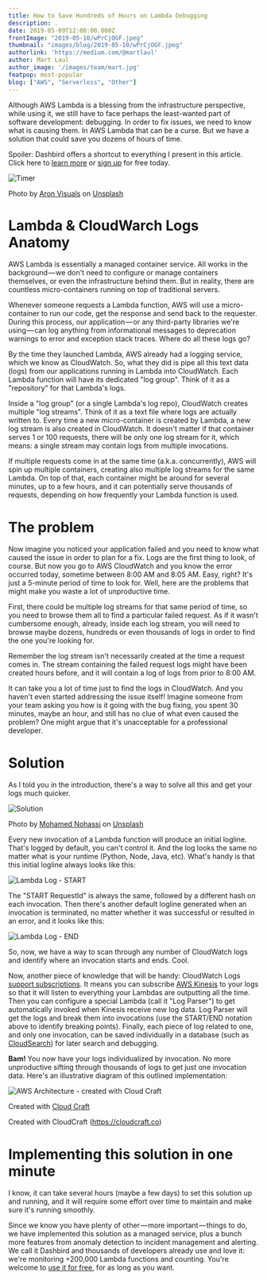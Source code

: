 ```yaml
---
title: How to Save Hundreds of Hours on Lambda Debugging
description: .
date: 2019-05-09T12:00:00.000Z
frontImage: "2019-05-10/wPrCjOGF.jpeg"
thumbnail: "images/blog/2019-05-10/wPrCjOGF.jpeg"
authorlink: 'https://medium.com/@martlaul'
author: Mart Laul
author_image: '/images/team/mart.jpg'
featpop: most-popular
blog: ["AWS", "Serverless", "Other"]
---
```


Although AWS Lambda is a blessing from the infrastructure perspective, while using it, we still have to face perhaps the least-wanted part of software development: debugging. In order to fix issues, we need to know what is causing them. In AWS Lambda that can be a curse. But we have a solution that could save you dozens of hours of time.

Spoiler: Dashbird offers a shortcut to everything I present in this article. Click here to [learn more](https://dashbird.io/features/lambda-error-tracking/) or [sign up](https://dashbird.io/#register) for free today.

![Timer](/images/blog/2019-06-03/how-to-save-hours-timer.png)

<p class="caption">Photo by <a href="https://unsplash.com/photos/BXOXnQ26B7o?utm_source=unsplash&utm_medium=referral&utm_content=creditCopyText" target="_blank">Aron Visuals</a> on <a href="https://unsplash.com/search/photos/time?utm_source=unsplash&utm_medium=referral&utm_content=creditCopyText" target="_blank">Unsplash</a></p>

# Lambda & CloudWarch Logs Anatomy

AWS Lambda is essentially a managed container service. All works in the background — we don't need to configure or manage containers themselves, or even the infrastructure behind them. But in reality, there are countless micro-containers running on top of traditional servers.

Whenever someone requests a Lambda function, AWS will use a micro-container to run our code, get the response and send back to the requester. During this process, our application — or any third-party libraries we're using — can log anything from informational messages to deprecation warnings to error and exception stack traces. Where do all these logs go?

By the time they launched Lambda, AWS already had a logging service, which we know as CloudWatch. So, what they did is pipe all this text data (logs) from our applications running in Lambda into CloudWatch. Each Lambda function will have its dedicated "log group". Think of it as a "repository" for that Lambda's logs.

Inside a "log group" (or a single Lambda's log repo), CloudWatch creates multiple "log streams". Think of it as a text file where logs are actually written to. Every time a new micro-container is created by Lambda, a new log stream is also created in CloudWatch. It doesn't matter if that container serves 1 or 100 requests, there will be only one log stream for it, which means: a single stream may contain logs from multiple invocations.

If multiple requests come in at the same time (a.k.a. concurrently), AWS will spin up multiple containers, creating also multiple log streams for the same Lambda. On top of that, each container might be around for several minutes, up to a few hours, and it can potentially serve thousands of requests, depending on how frequently your Lambda function is used.

# The problem

Now imagine you noticed your application failed and you need to know what caused the issue in order to plan for a fix. Logs are the first thing to look, of course. But now you go to AWS CloudWatch and you know the error occurred today, sometime between 8:00 AM and 8:05 AM. Easy, right? It's just a 5-minute period of time to look for. Well, here are the problems that might make you waste a lot of unproductive time.

First, there could be multiple log streams for that same period of time, so you need to browse them all to find a particular failed request. As if it wasn't cumbersome enough, already, inside each log stream, you will need to browse maybe dozens, hundreds or even thousands of logs in order to find the one you're looking for.

Remember the log stream isn't necessarily created at the time a request comes in. The stream containing the failed request logs might have been created hours before, and it will contain a log of logs from prior to 8:00 AM.

It can take you a lot of time just to find the logs in CloudWatch. And you haven't even started addressing the issue itself! Imagine someone from your team asking you how is it going with the bug fixing, you spent 30 minutes, maybe an hour, and still has no clue of what even caused the problem? One might argue that it's unacceptable for a professional developer.

# Solution

As I told you in the introduction, there's a way to solve all this and get your logs much quicker.

![Solution](/images/blog/2019-06-03/how-to-save-hours-solution.png)

<p class="caption">Photo by <a href="https://unsplash.com/photos/odxB5oIG_iA?utm_source=unsplash&utm_medium=referral&utm_content=creditCopyText" target="_blank">Mohamed Nohassi</a> on <a href="https://unsplash.com/search/photos/awesome?utm_source=unsplash&utm_medium=referral&utm_content=creditCopyText" target="_blank">Unsplash</a></p>

Every new invocation of a Lambda function will produce an initial logline. That's logged by default, you can't control it. And the log looks the same no matter what is your runtime (Python, Node, Java, etc). What's handy is that this initial logline always looks like this:

![Lambda Log - START](/images/blog/2019-06-03/how-to-save-hours-lambda-log-start.png)

The "START RequestId" is always the same, followed by a different hash on each invocation. Then there's another default logline generated when an invocation is terminated, no matter whether it was successful or resulted in an error, and it looks like this:

![Lambda Log - END](/images/blog/2019-06-03/how-to-save-hours-lambda-log-end.png)

So, now, we have a way to scan through any number of CloudWatch logs and identify where an invocation starts and ends. Cool.

Now, another piece of knowledge that will be handy: CloudWatch Logs [support subscriptions](https://aws.amazon.com/pt/about-aws/whats-new/2015/06/amazon-cloudwatch-logs-subscriptions/). It means you can subscribe [AWS Kinesis](https://aws.amazon.com/kinesis/) to your logs so that it will listen to everything your Lambdas are outputting all the time. Then you can configure a special Lambda (call it "Log Parser") to get automatically invoked when Kinesis receive new log data. Log Parser will get the logs and break them into invocations (use the START/END notation above to identify breaking points). Finally, each piece of log related to one, and only one invocation, can be saved individually in a database (such as [CloudSearch](https://aws.amazon.com/cloudsearch/)) for later search and debugging.

**Bam!** You now have your logs individualized by invocation. No more unproductive sifting through thousands of logs to get just one invocation data. Here's an illustrative diagram of this outlined implementation:

![AWS Architecture - created with Cloud Craft](/images/blog/2019-06-03/how-to-save-hours-cloud-craft.png)

<p class="caption">Created with <a href="https://cloudcraft.co" target="_blank">Cloud Craft</a></p>

Created with CloudCraft (https://cloudcraft.co)

# Implementing this solution in one minute

I know, it can take several hours (maybe a few days) to set this solution up and running, and it will require some effort over time to maintain and make sure it's running smoothly.

Since we know you have plenty of other — more important — things to do, we have implemented this solution as a managed service, plus a bunch more features from anomaly detection to incident management and alerting. We call it Dashbird and thousands of developers already use and love it: we're monitoring +200,000 Lambda functions and counting. You're welcome to [use it for free](https://dashbird.io/#register), for as long as you want.
